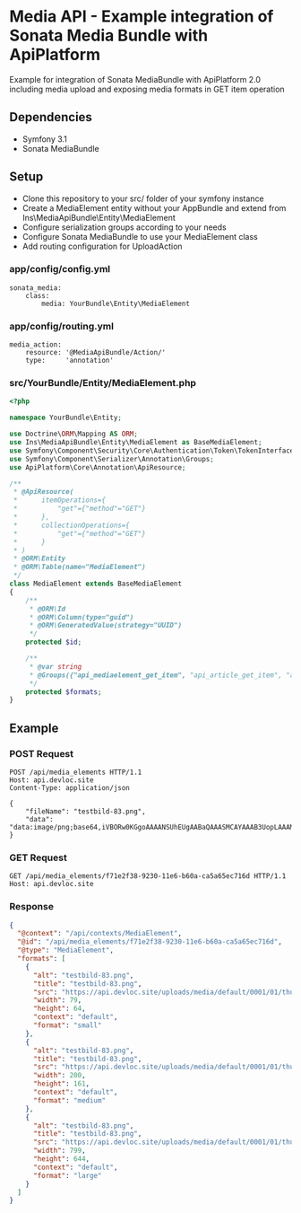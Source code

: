 # Media API - Example integration of Sonata Media Bundle with ApiPlatform
Example for integration of Sonata MediaBundle with ApiPlatform 2.0 including media upload and exposing media formats in GET item operation

## Dependencies

- Symfony 3.1
- Sonata MediaBundle

## Setup

- Clone this repository to your src/ folder of your symfony instance
- Create a MediaElement entity without your AppBundle and extend from Ins\MediaApiBundle\Entity\MediaElement
- Configure serialization groups according to your needs
- Configure Sonata MediaBundle to use your MediaElement class
- Add routing configuration for UploadAction

### app/config/config.yml

```
sonata_media:
    class:
        media: YourBundle\Entity\MediaElement
```

### app/config/routing.yml

```
media_action:
    resource: '@MediaApiBundle/Action/'
    type:     'annotation'
```

### src/YourBundle/Entity/MediaElement.php

```php
<?php

namespace YourBundle\Entity;

use Doctrine\ORM\Mapping AS ORM;
use Ins\MediaApiBundle\Entity\MediaElement as BaseMediaElement;
use Symfony\Component\Security\Core\Authentication\Token\TokenInterface;
use Symfony\Component\Serializer\Annotation\Groups;
use ApiPlatform\Core\Annotation\ApiResource;

/**
 * @ApiResource(
 * 		itemOperations={
 * 			"get"={"method"="GET"}
 * 		},
 * 		collectionOperations={
 * 			"get"={"method"="GET"}
 *	 	}
 * )
 * @ORM\Entity
 * @ORM\Table(name="MediaElement")
 */
class MediaElement extends BaseMediaElement
{
	/**
	 * @ORM\Id
	 * @ORM\Column(type="guid")
	 * @ORM\GeneratedValue(strategy="UUID")
	 */
	protected $id;

    /**
     * @var string
     * @Groups({"api_mediaelement_get_item", "api_article_get_item", "api_article_get_collection"})
     */
    protected $formats;
}
```

## Example

### POST Request

```
POST /api/media_elements HTTP/1.1
Host: api.devloc.site
Content-Type: application/json

{
	"fileName": "testbild-83.png",
	"data": "data:image/png;base64,iVBORw0KGgoAAAANSUhEUgAABaQAAASMCAYAAAB3UopLAAAMF2lDQ1BJQ0MgUHJvZmlsZQAASImVlwdUU0kXx+eVFEJCC0RASuhNkF6l9yIgHWyEJEAoIQSCih1ZVHAtqFiwoisgCq4FkLUiioVFsPcNKirKuliwofJNEkD"
}
```

### GET Request

```
GET /api/media_elements/f71e2f38-9230-11e6-b60a-ca5a65ec716d HTTP/1.1
Host: api.devloc.site
```

### Response

```json
{
  "@context": "/api/contexts/MediaElement",
  "@id": "/api/media_elements/f71e2f38-9230-11e6-b60a-ca5a65ec716d",
  "@type": "MediaElement",
  "formats": [
    {
      "alt": "testbild-83.png",
      "title": "testbild-83.png",
      "src": "https://api.devloc.site/uploads/media/default/0001/01/thumb_f71e2f38-9230-11e6-b60a-ca5a65ec716d_default_small.png",
      "width": 79,
      "height": 64,
      "context": "default",
      "format": "small"
    },
    {
      "alt": "testbild-83.png",
      "title": "testbild-83.png",
      "src": "https://api.devloc.site/uploads/media/default/0001/01/thumb_f71e2f38-9230-11e6-b60a-ca5a65ec716d_default_medium.png",
      "width": 200,
      "height": 161,
      "context": "default",
      "format": "medium"
    },
    {
      "alt": "testbild-83.png",
      "title": "testbild-83.png",
      "src": "https://api.devloc.site/uploads/media/default/0001/01/thumb_f71e2f38-9230-11e6-b60a-ca5a65ec716d_default_large.png",
      "width": 799,
      "height": 644,
      "context": "default",
      "format": "large"
    }
  ]
}
```